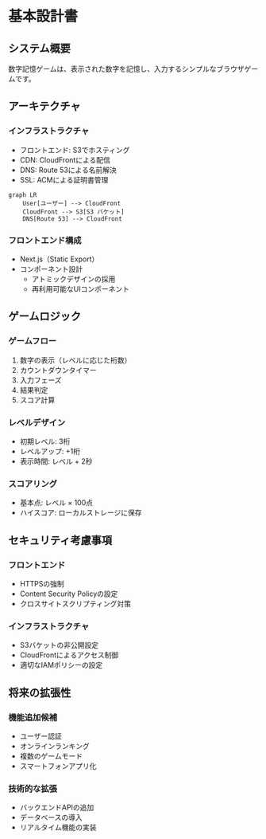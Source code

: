 # 基本設計書

## システム概要

数字記憶ゲームは、表示された数字を記憶し、入力するシンプルなブラウザゲームです。

## アーキテクチャ

### インフラストラクチャ
- フロントエンド: S3でホスティング
- CDN: CloudFrontによる配信
- DNS: Route 53による名前解決
- SSL: ACMによる証明書管理

```mermaid
graph LR
    User[ユーザー] --> CloudFront
    CloudFront --> S3[S3 バケット]
    DNS[Route 53] --> CloudFront
```

### フロントエンド構成
- Next.js（Static Export）
- コンポーネント設計
  - アトミックデザインの採用
  - 再利用可能なUIコンポーネント

## ゲームロジック

### ゲームフロー
1. 数字の表示（レベルに応じた桁数）
2. カウントダウンタイマー
3. 入力フェーズ
4. 結果判定
5. スコア計算

### レベルデザイン
- 初期レベル: 3桁
- レベルアップ: +1桁
- 表示時間: レベル + 2秒

### スコアリング
- 基本点: レベル × 100点
- ハイスコア: ローカルストレージに保存

## セキュリティ考慮事項

### フロントエンド
- HTTPSの強制
- Content Security Policyの設定
- クロスサイトスクリプティング対策

### インフラストラクチャ
- S3バケットの非公開設定
- CloudFrontによるアクセス制御
- 適切なIAMポリシーの設定

## 将来の拡張性

### 機能追加候補
- ユーザー認証
- オンラインランキング
- 複数のゲームモード
- スマートフォンアプリ化

### 技術的な拡張
- バックエンドAPIの追加
- データベースの導入
- リアルタイム機能の実装 